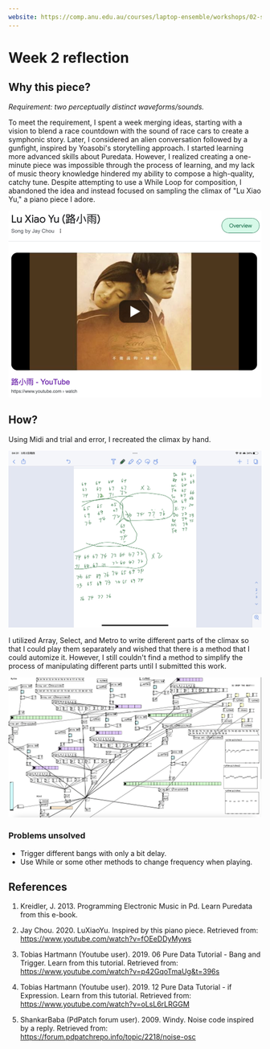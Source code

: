 ```yaml
---
website: https://comp.anu.edu.au/courses/laptop-ensemble/workshops/02-synthesis-1/
---
```


# Week 2 reflection

## Why this piece?
*Requirement: two perceptually distinct waveforms/sounds.*

To meet the requirement, I spent a week merging ideas, starting with a vision to blend a race countdown with the sound of race cars to create a symphonic story. Later, I considered an alien conversation followed by a gunfight, inspired by Yoasobi's storytelling approach. I started learning more advanced skills about Puredata. However, I realized creating a one-minute piece was impossible through the process of learning, and my lack of music theory knowledge hindered my ability to compose a high-quality, catchy tune. Despite attempting to use a While Loop for composition, I abandoned the idea and instead focused on sampling the climax of "Lu Xiao Yu," a piano piece I adore.

![ Screenshot of the song](Screenshot-of-the-song.png)

## How?
Using Midi and trial and error, I recreated the climax by hand. 

![ Screenshot of the midi notes](Notes.jpeg)

I utilized Array, Select, and Metro to write different parts of the climax so that I could play them separately and wished that there is a method that I could automize it. However, I still couldn't find a method to simplify the process of manipulating different parts until I submitted this work.
 
![ Screenshot of diary 1](Screenshot-of-PD.png)

### **Problems unsolved**
- Trigger different bangs with only a bit delay.
- Use While or some other methods to change frequency when playing.

## References
1. Kreidler, J. 2013. Programming Electronic Music in Pd. Learn Puredata from this e-book.

2. Jay Chou. 2020. LuXiaoYu. Inspired by this piano piece. Retrieved from: https://www.youtube.com/watch?v=fOEeDDyMyws

3. Tobias Hartmann (Youtube user). 2019. 06 Pure Data Tutorial - Bang and Trigger. Learn from this tutorial. Retrieved from: https://www.youtube.com/watch?v=p42GqoTmaUg&t=396s

4. Tobias Hartmann (Youtube user). 2019. 12 Pure Data Tutorial - if Expression. Learn from this tutorial. Retrieved from: https://www.youtube.com/watch?v=oLsL6rLRGGM

5. ShankarBaba (PdPatch forum user). 2009. Windy. Noise code inspired by a reply. Retrieved from: https://forum.pdpatchrepo.info/topic/2218/noise-osc
